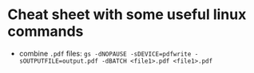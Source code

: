 # Cheat sheet with some useful linux commands

* combine `.pdf` files: `gs -dNOPAUSE -sDEVICE=pdfwrite -sOUTPUTFILE=output.pdf -dBATCH <file1>.pdf <file1>.pdf`
